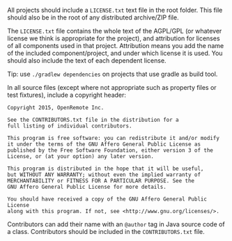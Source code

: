All projects should include a `LICENSE.txt` text file in the root folder. This file should also be in the root of any distributed archive/ZIP file.

The `LICENSE.txt` file contains the whole text of the AGPL/GPL (or whatever license we think is appropriate for the project), and attribution for licenses of all components used in that project. Attribution means you add the name of the included component/project, and under which license it is used. You should also include the text of each dependent license.

Tip: use `./gradlew dependencies` on projects that use gradle as build tool.

In all source files (except where not appropriate such as property files or test fixtures), include a copyright header:

```
Copyright 2015, OpenRemote Inc.

See the CONTRIBUTORS.txt file in the distribution for a
full listing of individual contributors.

This program is free software: you can redistribute it and/or modify
it under the terms of the GNU Affero General Public License as
published by the Free Software Foundation, either version 3 of the
License, or (at your option) any later version.

This program is distributed in the hope that it will be useful,
but WITHOUT ANY WARRANTY; without even the implied warranty of
MERCHANTABILITY or FITNESS FOR A PARTICULAR PURPOSE. See the
GNU Affero General Public License for more details.

You should have received a copy of the GNU Affero General Public License
along with this program. If not, see <http://www.gnu.org/licenses/>.
```

Contributors can add their name with an `@author` tag in Java source code of a class. Contributors should be included in the `CONTRIBUTORS.txt` file.
